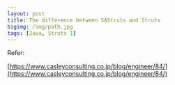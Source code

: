 ```yaml
---
layout: post
title: The difference between SAStruts and Struts
bigimg: /img/path.jpg
tags: [Java, Struts 1]
---
```






Refer:

[https://www.casleyconsulting.co.jp/blog/engineer/84/](https://www.casleyconsulting.co.jp/blog/engineer/84/)